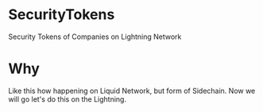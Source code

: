 # SecurityTokens
Security Tokens of Companies on Lightning Network

# Why
Like this how happening on Liquid Network, but form of Sidechain. Now we will go let's do this on the Lightning. 

